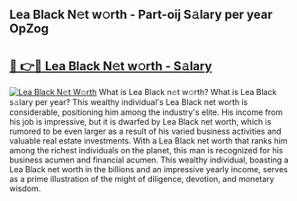 ## Lea Black N𝚎t w𝚘rth - Part-oij S𝚊lary per year OpZog

# <h2><a href="http://gc1v6lo.nevu.top/?p=Lea+Black">🔗 👉🔴 Lea Black N𝚎t w𝚘rth - S𝚊lary</a></h2>

[![Lea Black N𝚎t W𝚘rth](https://i.imgur.com/Oavwk0R.jpeg)](http://gc1v6lo.nevu.top/?p=Lea+Black)
What is Lea Black n𝚎t w𝚘rth? What is Lea Black s𝚊lary per year?
This wealthy individual's Lea Black net worth is considerable, positioning him among the industry's elite. His income from his job is impressive, but it is dwarfed by Lea Black net worth, which is rumored to be even larger as a result of his varied business activities and valuable real estate investments. With a Lea Black net worth that ranks him among the richest individuals on the planet, this man is recognized for his business acumen and financial acumen. This wealthy individual, boasting a Lea Black net worth in the billions and an impressive yearly income, serves as a prime illustration of the might of diligence, devotion, and monetary wisdom.
